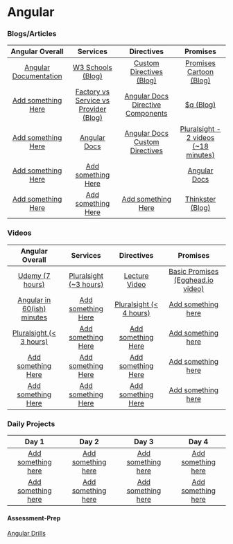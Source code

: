 # Angular

### Blogs/Articles
|                       Angular Overall                     |                Services                                                   |                                 Directives                            |                                 Promises                                 |
|                       :-------------:                     |             :-------------:                                               |                              :-------------:                          |                             :-------------:                              |
| <a href="https://goo.gl/a2vIxv">Angular Documentation</a> | <a href="https://goo.gl/6pAQ9q">W3 Schools (Blog)</a>                     | <a href="https://goo.gl/xHnFp8">Custom Directives (Blog)</a>          | <a href="https://goo.gl/cXT3Ew">Promises Cartoon (Blog)</a>              |
| <a href="#">Add something Here</a>                        | <a href="https://goo.gl/jNEPRL">Factory vs Service vs Provider (Blog)</a> | <a href="https://goo.gl/yHCJIx">Angular Docs Directive Components</a> | <a href="https://goo.gl/bPnqo9">$q (Blog)</a>                            |
| <a href="#">Add something Here</a>                        | <a href="https://goo.gl/giwQ3Z">Angular Docs</a>                          | <a href="https://goo.gl/bZYTWl">Angular Docs Custom Directives</a>    | <a href="https://goo.gl/0AJ4xU">Pluralsight - 2 videos (~18 minutes)</a> |
| <a href="#">Add something Here</a>                        | <a href="#">Add something Here</a>                                        || <a href="https://goo.gl/dd3spB">Angular Docs</a>                         |
| <a href="#">Add something Here</a>                        | <a href="#">Add something Here</a>                                        | <a href="#">Add something Here</a>                                    | <a href="https://goo.gl/tHJQS5">Thinkster (Blog)</a>                     |


### Videos
|                       Angular Overall                          |                Services                                                   |                                 Directives                            |                                 Promises                                 |
|                       :-------------:                          |             :-------------:                                               |                              :-------------:                          |                             :-------------:                              |
| <a href="https://goo.gl/rohwTQ">Udemy (7 hours)</a>            | <a href="https://goo.gl/4O0Ckt">Pluralsight (~3 hours)</a>                | <a href="https://goo.gl/BQyNKR">Lecture Video</a>           | <a href="https://goo.gl/8FdJ6R">Basic Promises (Egghead.io video)</a>    |
| <a href="https://goo.gl/inXTyY">Angular in 60(ish) minutes</a> | <a href="#">Add something Here</a>                                        | <a href="https://goo.gl/XAz2ue">Pluralsight (< 4 hours)</a> | <a href="#">Add something here</a> |
| <a href="https://goo.gl/9SkJK5">Pluralsight (< 3 hours)</a>    | <a href="#">Add something Here</a>                                        | <a href="#">Add something Here</a>                                    | <a href="#">Add something here</a> |
| <a href="#">Add something Here</a>                             | <a href="#">Add something Here</a>                                        | <a href="#">Add something Here</a>                                    | <a href="#">Add something here</a> |
| <a href="#">Add something Here</a>                             | <a href="#">Add something Here</a>                                        | <a href="#">Add something Here</a>                                    | <a href="#">Add something here</a> |

<!---->
<!--| <a href="#">Add something Here</a>                             | <a href="#">Add something Here</a>                                        | <a href="#">Add something Here</a>                                    | <a href="#">Add something here</a> |-->
<!--| <a href="#">Add something Here</a>                             | <a href="#">Add something Here</a>                                        | <a href="#">Add something Here</a>                                    | <a href="#">Add something here</a> |-->
<!--| <a href="#">Add something Here</a>                             | <a href="#">Add something Here</a>                                        | <a href="#">Add something Here</a>                                    | <a href="#">Add something here</a> |-->
<!--| <a href="#">Add something Here</a>                             | <a href="#">Add something Here</a>                                        | <a href="#">Add something Here</a>                                    | <a href="#">Add something here</a> |-->
<!--| <a href="#">Add something Here</a>                             | <a href="#">Add something Here</a>                                        | <a href="#">Add something Here</a>                                    | <a href="#">Add something here</a> |-->



### Daily Projects

|                     Day 1                               |                         Day 2                         |               Day 3                                   |                 Day 4                                 |
|                  :-----------:                          |                     :-----------:                     |             :-----------:                             |             :-----------:                             |
| <a href="#">Add something here</a>                      | <a href="#">Add something here</a>                    | <a href="#">Add something here</a>                    | <a href="#">Add something here</a>                    | <a href="#">Add something here</a>                    |
| <a href="#">Add something here</a>                      | <a href="#">Add something here</a>                    | <a href="#">Add something here</a>                    | <a href="#">Add something here</a>                    | <a href="#">Add something here</a>                    |



#### Assessment-Prep
<a href="https://github.com/DevMountain/angular-drills">Angular Drills</a>